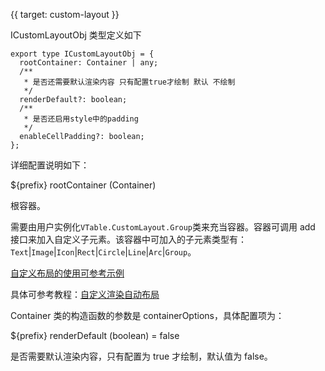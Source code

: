{{ target: custom-layout }}

ICustomLayoutObj 类型定义如下

```
export type ICustomLayoutObj = {
  rootContainer: Container | any;
  /**
   * 是否还需要默认渲染内容 只有配置true才绘制 默认 不绘制
   */
  renderDefault?: boolean;
  /**
   * 是否还启用style中的padding
   */
  enableCellPadding?: boolean;
};
```

详细配置说明如下：

${prefix} rootContainer (Container)

根容器。

需要由用户实例化`VTable.CustomLayout.Group`类来充当容器。容器可调用 add 接口来加入自定义子元素。该容器中可加入的子元素类型有：`Text`|`Image`|`Icon`|`Rect`|`Circle`|`Line`|`Arc`|`Group`。

[自定义布局的使用可参考示例](../demo/custom-render/custom-cell-layout)

具体可参考教程：[自定义渲染自动布局](../guide/custom_define/custom_layout)

Container 类的构造函数的参数是 containerOptions，具体配置项为：

${prefix} renderDefault (boolean) = false

是否需要默认渲染内容，只有配置为 true 才绘制，默认值为 false。
